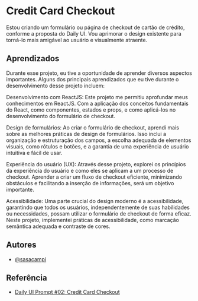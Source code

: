 
# Credit Card Checkout

Estou criando um formulário ou página de checkout de cartão de crédito, conforme a proposta do Daily UI. Vou aprimorar o design existente para torná-lo mais amigável ao usuário e visualmente atraente.
## Aprendizados

Durante esse projeto, eu tive a oportunidade de aprender diversos aspectos importantes. Alguns dos principais aprendizados que eu tive durante o desenvolvimento desse projeto incluem:

Desenvolvimento com ReactJS: Este projeto me permitiu aprofundar meus conhecimentos em ReactJS. Com a aplicação dos conceitos fundamentais do React, como componentes, estados e props, e como aplicá-los no desenvolvimento do formulário de checkout.

Design de formulários: Ao criar o formulário de checkout, aprendi mais sobre as melhores práticas de design de formulários. Isso inclui a organização e estruturação dos campos, a escolha adequada de elementos visuais, como rótulos e botões, e a garantia de uma experiência de usuário intuitiva e fácil de usar.

Experiência do usuário (UX): Através desse projeto, explorei os princípios da experiência do usuário e como eles se aplicam a um processo de checkout. Aprender a criar um fluxo de checkout eficiente, minimizando obstáculos e facilitando a inserção de informações, será um objetivo importante.

Acessibilidade: Uma parte crucial do design moderno é a acessibilidade, garantindo que todos os usuários, independentemente de suas habilidades ou necessidades, possam utilizar o formulário de checkout de forma eficaz. Neste projeto, implementei práticas de acessibilidade, como marcação semântica adequada e contraste de cores.

## Autores

- [@sasacampi](https://github.com/sasacampi)


## Referência

 - [Daily UI Prompt #02: Credit Card Checkout](https://www.dailyui.co)
